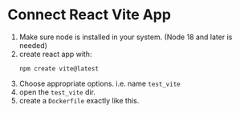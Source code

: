 # Connect React Vite App

1. Make sure node is installed in your system. (Node 18 and later is needed)
2. create react app with:
   ```
   npm create vite@latest
   ```
3. Choose appropriate options. i.e. name `test_vite`
4. open the `test_vite` dir.
5. create a `Dockerfile` exactly like this. 

